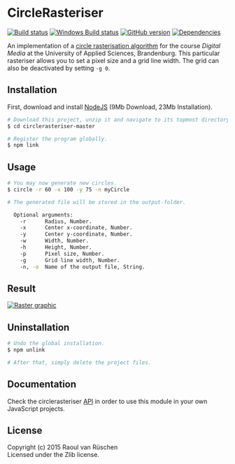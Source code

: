 # CircleRasteriser
[![Build status](https://travis-ci.org/vanruesc/circlerasteriser.svg?branch=master)](https://travis-ci.org/vanruesc/circlerasteriser) 
[![Windows Build status](https://ci.appveyor.com/api/projects/status/7sx1wwmvv2a6o1pm?svg=true)](https://ci.appveyor.com/project/vanruesc/circlerasteriser) 
[![GitHub version](https://badge.fury.io/gh/vanruesc%2Fcirclerasteriser.svg)](http://badge.fury.io/gh/vanruesc%2Fcirclerasteriser) 
[![Dependencies](https://david-dm.org/vanruesc/circlerasteriser.svg?branch=master)](https://david-dm.org/vanruesc/circlerasteriser)

An implementation of a [circle rasterisation algorithm](http://rosettacode.org/wiki/Bitmap/Midpoint_circle_algorithm) 
for the course _Digital Media_ at the University of Applied Sciences, Brandenburg. This particular rasteriser allows you 
to set a pixel size and a grid line width. The grid can also be deactivated by setting ```-g 0```.


## Installation

First, download and install [NodeJS](https://nodejs.org) (9Mb Download, 23Mb Installation).

```sh
# Download this project, unzip it and navigate to its topmost directory via command line interface.
$ cd circlerasteriser-master

# Register the program globally.
$ npm link
``` 


## Usage

```sh
# You may now generate new circles. 
$ circle -r 60 -x 100 -y 75 -n myCircle

# The generated file will be stored in the output-folder.
```

```sh
  Optional arguments:
    -r      Radius, Number.
    -x      Center x-coordinate, Number.
    -y      Center y-coordinate, Number.
    -w      Width, Number.
    -h      Height, Number.
    -p      Pixel size, Number.
    -g      Grid line width, Number.
    -n, -o  Name of the output file, String.
```


## Result

[![Raster graphic](http://vanruesc.github.io/circlerasteriser/output/result.jpg)](http://vanruesc.github.io/circlerasteriser/output/circle.jpg)


## Uninstallation

```sh
# Undo the global installation.
$ npm unlink

# After that, simply delete the project files.
```


## Documentation

Check the circlerasteriser [API](http://vanruesc.github.io/circlerasteriser/docs) in order to use this module in your own JavaScript projects.


## License

Copyright (c) 2015 Raoul van Rüschen  
Licensed under the Zlib license.
